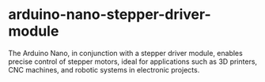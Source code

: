 # arduino-nano-stepper-driver-module
The Arduino Nano, in conjunction with a stepper driver module, enables precise control of stepper motors, ideal for applications such as 3D printers, CNC machines, and robotic systems in electronic projects.
